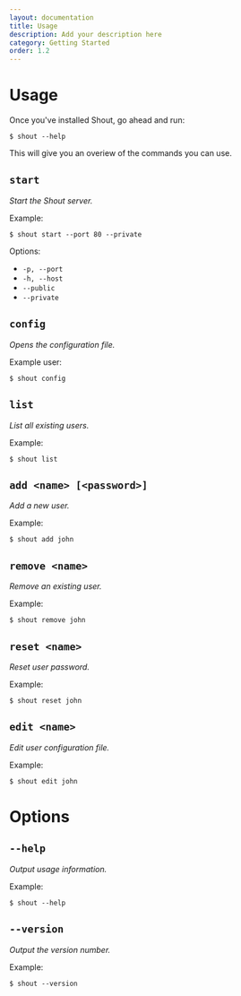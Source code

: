 ```yaml
---
layout: documentation
title: Usage
description: Add your description here
category: Getting Started
order: 1.2
---
```


# Usage

Once you've installed Shout, go ahead and run:

```
$ shout --help
```

This will give you an overiew of the commands you can use.

## `start`

_Start the Shout server._

Example:

```
$ shout start --port 80 --private
```

Options:

- `-p, --port`
- `-h, --host`
- `--public`
- `--private`

## `config`

_Opens the configuration file._

Example user:

```
$ shout config
```

## `list`

_List all existing users._

Example:

```
$ shout list
```

## `add <name> [<password>]`

_Add a new user._

Example:

```
$ shout add john
```

## `remove <name>`

_Remove an existing user._

Example:

```
$ shout remove john
```

## `reset <name>`

_Reset user password._

Example:

```
$ shout reset john
```

## `edit <name>`

_Edit user configuration file._

Example:

```
$ shout edit john
```

# Options

## `--help`

_Output usage information._

Example:

```
$ shout --help
```

## `--version`

_Output the version number._

Example:

```
$ shout --version
```
